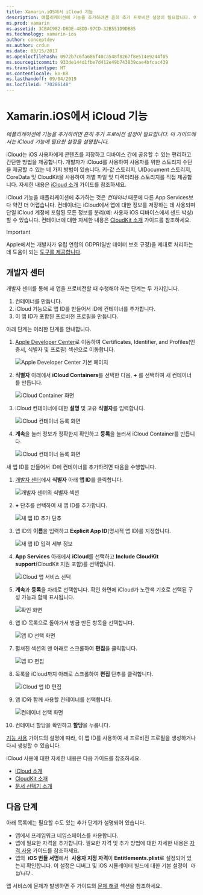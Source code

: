 ```yaml
---
title: Xamarin.iOS에서 iCloud 기능
description: 애플리케이션에 기능을 추가하려면 흔히 추가 프로비전 설정이 필요합니다. 이 가이드에서는 iCloud 기능에 필요한 설정을 설명합니다.
ms.prod: xamarin
ms.assetid: 3CBAC982-D8DE-48DD-97CD-32B551D9DB85
ms.technology: xamarin-ios
author: conceptdev
ms.author: crdun
ms.date: 03/15/2017
ms.openlocfilehash: 0972b7c6fa686f40ca548f8267f8e514e9244f05
ms.sourcegitcommit: 933de144d1fbe7d412e49b743839cae4bfcac439
ms.translationtype: HT
ms.contentlocale: ko-KR
ms.lasthandoff: 09/04/2019
ms.locfileid: "70286148"
---
```

# <a name="icloud-capabilities-in-xamarinios"></a>Xamarin.iOS에서 iCloud 기능

_애플리케이션에 기능을 추가하려면 흔히 추가 프로비전 설정이 필요합니다. 이 가이드에서는 iCloud 기능에 필요한 설정을 설명합니다._

iCloud는 iOS 사용자에게 콘텐츠를 저장하고 디바이스 간에 공유할 수 있는 편리하고 간단한 방법을 제공합니다. 개발자가 iCloud를 사용하여 사용자를 위한 스토리지 수단을 제공할 수 있는 네 가지 방법이 있습니다. 키-값 스토리지, UIDocument 스토리지, CoreData 및 CloudKit을 사용하여 개별 파일 및 디렉터리용 스토리지를 직접 제공합니다. 자세한 내용은 [iCloud 소개](~/ios/data-cloud/introduction-to-icloud.md) 가이드를 참조하세요.

iCloud 기능을 애플리케이션에 추가하는 것은 _컨테이너_ 때문에 다른 App Services보다 약간 더 어렵습니다. 컨테이너는 iCloud에서 앱에 대한 정보를 저장하는 데 사용되며 단일 iCloud 계정에 포함된 모든 정보를 분리(예: 사용자 iOS 디바이스에서 샌드 박싱)할 수 있습니다. 컨테이너에 대한 자세한 내용은 [CloudKit 소개](~/ios/data-cloud/intro-to-cloudkit.md) 가이드를 참조하세요.

> [!IMPORTANT]
> Apple에서는 개발자가 유럽 연합의 GDPR(일반 데이터 보호 규정)을 제대로 처리하는 데 도움이 되는 [도구를 제공합니다](https://developer.apple.com/support/allowing-users-to-manage-data/).

<a name="icloud-developer-center" />

## <a name="developer-center"></a>개발자 센터

개발자 센터를 통해 새 앱을 프로비전할 때 수행해야 하는 단계는 두 가지입니다.

1. 컨테이너를 만듭니다.
2. iCloud 기능으로 앱 ID를 만들어서 ID에 컨테이너를 추가합니다.
3. 이 앱 ID가 포함된 프로비전 프로필을 만듭니다.

아래 단계는 이러한 단계를 안내합니다.

1. [Apple Developer Center](https://developer.apple.com/account/)로 이동하여 Certificates, Identifier, and Profiles(인증서, 식별자 및 프로필) 섹션으로 이동합니다. 
    
     ![Apple Developer Center 기본 페이지](icloud-capabilities-images/image22.png)

2. **식별자** 아래에서 **iCloud Containers**를 선택한 다음, **+** 를 선택하여 새 컨테이너를 만듭니다.  
    
    ![iCloud Container 화면](icloud-capabilities-images/image23.png)

3. iCloud 컨테이너에 대한 **설명** 및 고유 **식별자**를 입력합니다. 
    
    ![iCloud 컨테이너 등록 화면](icloud-capabilities-images/image24.png)

4. **계속**을 눌러 정보가 정확한지 확인하고 **등록**을 눌러서 iCloud Container를 만듭니다.  
    
    ![iCloud 컨테이너 등록 화면](icloud-capabilities-images/image25.png)

새 앱 ID를 만들어서 ID에 컨테이너를 추가하려면 다음을 수행합니다.

1. [개발자 센터](https://developer.apple.com/account/)에서 **식별자** 아래 **앱 ID**를 클릭합니다. 
    
    ![개발자 센터의 식별자 섹션](icloud-capabilities-images/image26.png)

2. **+** 단추를 선택하여 새 앱 ID를 추가합니다. 
    
    ![새 앱 ID 추가 단추](icloud-capabilities-images/image27.png)

3. 앱 ID의 **이름**을 입력하고 **Explicit App ID**(명시적 앱 ID)를 지정합니다.
    
    ![새 앱 ID 입력 세부 정보](icloud-capabilities-images/image28.png)

4. **App Services** 아래에서 **iCloud**를 선택하고 **Include CloudKit support**(CloudKit 지원 포함)를 선택합니다.
    
    ![iCloud 앱 서비스 선택](icloud-capabilities-images/image29.png)

5. **계속**과 **등록**을 차례로 선택합니다. 확인 화면에 iCloud가 노란색 기호로 선택된 구성 가능과 함께 표시됩니다.   
    
    ![확인 화면](icloud-capabilities-images/image30.png)

6. 앱 ID 목록으로 돌아가서 방금 만든 항목을 선택합니다. 
    
    ![앱 ID 선택 화면](icloud-capabilities-images/image31.png)

7. 펼쳐진 섹션의 맨 아래로 스크롤하여 **편집**을 클릭합니다.
    
    ![앱 ID 편집](icloud-capabilities-images/image32.png)

8. 목록을 iCloud까지 아래로 스크롤하여 **편집** 단추를 클릭합니다.  
    
    ![iCloud 앱 ID 편집](icloud-capabilities-images/image33.png)

9. 앱 ID와 함께 사용할 컨테이너를 선택합니다.  
    
    ![컨테이너 선택 화면](icloud-capabilities-images/image34.png)

10. 컨테이너 할당을 확인하고 **할당**을 누릅니다.
 
[기능 사용](~/ios/deploy-test/provisioning/capabilities/index.md) 가이드의 설명에 따라, 이 앱 ID를 사용하여 새 프로비전 프로필을 생성하거나 다시 생성할 수 있습니다. 

iCloud 사용에 대한 자세한 내용은 다음 가이드를 참조하세요.

* [iCloud 소개](~/ios/data-cloud/introduction-to-icloud.md)
* [CloudKit 소개](~/ios/data-cloud/intro-to-cloudkit.md)
* [문서 선택기 소개](~/ios/platform/document-picker.md)

## <a name="next-steps"></a>다음 단계
 
아래 목록에는 필요할 수도 있는 추가 단계가 설명되어 있습니다.

* 앱에서 프레임워크 네임스페이스를 사용합니다.
* 앱에 필요한 자격을 추가합니다. 필요한 자격 및 추가 방법에 대한 자세한 내용은 [자격 사용](~/ios/deploy-test/provisioning/entitlements.md) 가이드를 참조하세요.
* 앱의  **iOS 번들 서명**에서  **사용자 지정 자격**이 **Entitlements.plist**로 설정되어 있는지 확인합니다. 이 설정은 디버그 및 iOS 시뮬레이터 빌드에 대한 기본 설정이  _아닙니다_ .

앱 서비스에 문제가 발생하면 주 가이드의 [문제 해결](~/ios/deploy-test/provisioning/capabilities/index.md) 섹션을 참조하세요.
